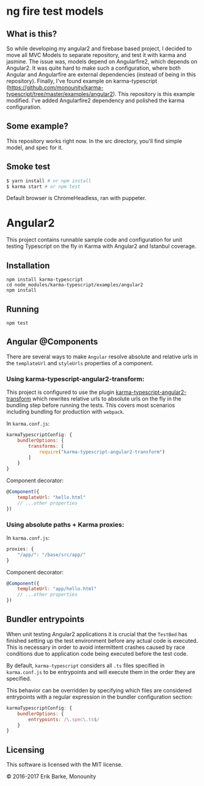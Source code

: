# ng fire test models

## What is this?
So while developing my angular2 and firebase based project, I decided to move all MVC Models to separate repository, and test it with karma and jasmine.
The issue was, models depend on Angularfire2, which depends on Angular2. It was quite hard to make such a configuration, where both Angular and Angularfire are external dependencies (instead of being in this repository). Finally, I've found example on karma-typescript (https://github.com/monounity/karma-typescript/tree/master/examples/angular2).
This repository is this example modified. I've added Angularfire2 dependency and polished the karma configuration.

## Some example?
This repository works right now. In the src directory, you'll find simple model, and spec for it.

## Smoke test

```bash
$ yarn install # or npm install
$ karma start # or npm test
```

Default browser is ChromeHeadless, ran with puppeter.


# Angular2

This project contains runnable sample code and configuration for unit testing
Typescript on the fly in Karma with Angular2 and Istanbul coverage.

## Installation

```
npm install karma-typescript
cd node_modules/karma-typescript/examples/angular2
npm install
```

## Running

```
npm test
```

## Angular @Components

There are several ways to make `Angular` resolve absolute and relative urls in the `templateUrl`
and `styleUrls` properties of a component. 

### Using karma-typescript-angular2-transform:

This project is configured to use the plugin
[karma-typescript-angular2-transform](https://github.com/monounity/karma-typescript-angular2-transform)
which rewrites relative urls to absolute urls on the fly in the bundling step before running the tests.
This covers most scenarios including bundling for production with `webpack`.

In `karma.conf.js`:

```javascript
karmaTypescriptConfig: {
    bundlerOptions: {
        transforms: [
            require("karma-typescript-angular2-transform")
        ]
    }
}
```

Component decorator:
```javascript
@Component({
    templateUrl: "hello.html"
    // ...other properties
})
```

### Using absolute paths + Karma proxies:

In `karma.conf.js`:

```javascript
proxies: {
    "/app/": "/base/src/app/"
}
```

Component decorator:
```javascript
@Component({
    templateUrl: "app/hello.html"
    // ...other properties
})
```

## Bundler entrypoints

When unit testing Angular2 applications it is crucial that the `TestBed` has finished setting
up the test environment before any actual code is executed. This is necessary in order to avoid
intermittent crashes caused by race conditions due to application code being executed before the test code.

By default, `karma-typescript` considers all `.ts` files specified in `karma.conf.js` to be entrypoints
and will execute them in the order they are specified.

This behavior can be overridden by specifying which files are considered entrypoints
with a regular expression in the bundler configuration section:

```javascript
karmaTypescriptConfig: {
    bundlerOptions: {
        entrypoints: /\.spec\.ts$/ 
    }
}
```

## Licensing

This software is licensed with the MIT license.

© 2016-2017 Erik Barke, Monounity
